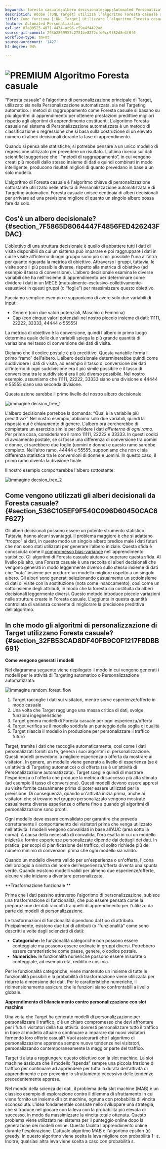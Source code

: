 ```yaml
---
keywords: foresta casuale;albero decisionale;app;Automated Personalization
description: Adobe [!DNL Target] utilizza l’algoritmo Foresta casuale sia nelle attività di Automated Personalization (AP) che di Targeting automatico.
title: Come funziona [!DNL Target] Utilizzare l'algoritmo Foresta casuale?
feature: Automated Personalization
exl-id: 07a89525-4071-4434-ac96-c59a4f4422ad
source-git-commit: 293b2869957c2781be8272cfd0cc9f82d8e4f0f0
workflow-type: tm+mt
source-wordcount: '1427'
ht-degree: 94%

---
```


# ![PREMIUM](/help/main/assets/premium.png) Algoritmo Foresta casuale

“Foresta casuale” è l’algoritmo di personalizzazione principale di Target, utilizzato sia nella Personalizzazione automatizzata, sia nel Targeting automatico. I metodi di raggruppamento come Foresta casuale si basano su più algoritmi di apprendimento per ottenere prestazioni predittive migliori rispetto agli algoritmi di apprendimento costituenti. L’algoritmo Foresta casuale nel sistema di Personalizzazione automatizzata è un metodo di classificazione o regressione che si basa sulla costruzione di un elevato numero di alberi decisionali durante la fase di apprendimento.

Quando si pensa alle statistiche, si potrebbe pensare a un unico modello di regressione utilizzato per prevedere un risultato. L&#39;ultima ricerca sui dati scientifici suggerisce che i “metodi di raggruppamento”, in cui vengono creati più modelli dallo stesso insieme di dati e quindi combinati in modo intelligente, producono risultati migliori di quanto prevedano in base a un solo modello.

L&#39;algoritmo di Foresta casuale è l&#39;algoritmo chiave di personalizzazione sottostante utilizzato nelle attività di Personalizzazione automatizzata e di Targeting automatico. Foresta casuale unisce centinaia di alberi decisionali per arrivare ad una previsione migliore di quanto un singolo albero possa fare da solo.

## Cos&#39;è un albero decisionale? {#section_7F5865D8064447F4856FED426243FDAC}

L&#39;obiettivo di una struttura decisionale è quello di abbattere tutti i dati di visita disponibili da cui un sistema può imparare e poi raggruppare i dati in cui le visite all&#39;interno di ogni gruppo sono più simili possibile l&#39;una all&#39;altra per quanto riguarda la metrica di obiettivo. Attraverso i gruppi, tuttavia, le visite sono il più possibile diverse, rispetto alla metrica di obiettivo (ad esempio il tasso di conversione). L&#39;albero decisionale esamina le diverse variabili che ha nell&#39;insieme di apprendimento per determinare come dividere i dati in un MECE (mutualmente-esclusivo-collettivamente-esaustivo) in questi gruppi (o “foglie”) per massimizzare questo obiettivo.

Facciamo semplice esempio e supponiamo di avere solo due variabili di input:

* Genere (con due valori potenziali, Maschio o Femmina)
* Cap (con cinque valori potenziali nel nostro piccolo insieme di dati: 11111, 22222, 33333, 44444 o 55555)

La metrica di obiettivo è la conversione, quindi l&#39;albero in primo luogo determina quale delle due variabili spiega la più grande quantità di variazione nel tasso di conversione dei dati di visita.

Diciamo che il codice postale è più predittivo. Questa variabile forma il primo “ramo” dell&#39;albero. L&#39;albero decisionale determinerebbe quindi come suddividere i dati di visita, ad esempio il tasso di conversione dei dati all&#39;interno di ogni suddivisione era il più simile possibile e il tasso di conversione tra le suddivisioni era il più diverso possibile. Nel nostro esempio, assumiamo che 11111, 22222, 33333 siano una divisione e 44444 e 55555 siano una seconda divisione.

Questa azione sarebbe il primo livello del nostro albero decisionale:

![immagine decsion_tree_1](assets/decsion_tree_1.png)

L&#39;albero decisionale porrebbe la domanda: “Qual è la variabile più predittiva?” Nel nostro esempio, abbiamo solo due variabili, quindi la risposta qui è chiaramente di genere. L&#39;albero ora cercherebbe di completare un esercizio simile per dividere i dati *all&#39;interno di ogni ramo*. Per prima cosa, consideriamo il ramo 11111, 22222 e 33333. In questi codici di avviamento postale, se ci fosse una differenza di conversione tra uomini e donne, ci sarebbero due foglie (uomini e donne) e questo ramo sarebbe completo. Nell&#39;altro ramo, 44444 e 55555, supponiamo che non ci sia differenza statistica tra le conversioni di donne e uomini. In questo caso, il primo ramo diventa la divisione finale.

Il nostro esempio comporterebbe l&#39;albero sottostante:

![immagine decsion_tree_2](assets/decsion_tree_2.png)

## Come vengono utilizzati gli alberi decisionali da Foresta casuale? {#section_536C105EF9F540C096D60450CAC6F627}

Gli alberi decisionali possono essere un potente strumento statistico. Tuttavia, hanno alcuni svantaggi. Il problema maggiore è che si adattano “troppo” ai dati, in questo modo un singolo albero predice male i dati futuri che non sono stati utilizzati per generare l&#39;albero iniziale. Questa sfida è conosciuta come il [compromesso bias-variance](https://en.wikipedia.org/wiki/Bias%E2%80%93variance_tradeoff) nell&#39;apprendimento statistico. Gli algoritmi di Foresta casuale aiutano a superare questa sfida. Al livello più alto, una Foresta casuale è una raccolta di alberi decisionali che vengono generati in modo leggermente diverso sullo stesso insieme di dati che “vota” insieme per produrre un modello migliore rispetto a un singolo albero. Gli alberi sono generati selezionando casualmente un sottoinsieme di dati di visite con la sostituzione (nota come insaccamento), così come un sottoinsieme degli attributi, in modo che la foresta sia costituita da alberi decisionali leggermente diversi. Questo metodo introduce piccole variazioni nelle strutture create in Foresta casuale. L&#39;aggiunta in questa quantità controllata di varianza consente di migliorare la precisione predittiva dell&#39;algoritmo.

## In che modo gli algoritmi di personalizzazione di Target utilizzano Foresta casuale? {#section_32FB53CAD8DF40FB9C0F1217FBDBB691}

**Come vengono generati i modelli**

Nel diagramma seguente viene riepilogato il modo in cui vengono generati i modelli per le attività di Targeting automatico o Personalizzazione automatizzata:

![immagine random_forest_flow](assets/random_forest_flow.png)

1. Target raccoglie i dati sui visitatori, mentre serve esperienze/offerte in modo casuale
1. Una volta che Target raggiunge una massa critica di dati, svolge funzioni ingegneristiche
1. Target genera modelli di Foresta casuale per ogni esperienza/offerta
1. Target verifica se il modello soddisfa un punteggio della soglia di qualità
1. Target rilascia il modello in produzione per personalizzare il traffico futuro

Target, tramite i dati che raccoglie automaticamente, così come i dati personalizzati forniti da te, genera i suoi algoritmi di personalizzazione. Questi modelli prevedono la migliore esperienza o offerta da mostrare ai visitatori. In genere, un modello viene generato a livello di esperienza (se è un&#39;attività di Targeting automatico) o di offerta (se è un&#39;attività di Personalizzazione automatizzata). Target sceglie quindi di mostrare l&#39;esperienza o l&#39;offerta che produce la metrica di successo più alta stimata (ad esempio il tasso di conversione). Questi modelli devono essere appresi su visite fornite casualmente prima di poter essere utilizzati per la previsione. Di conseguenza, quando un&#39;attività inizia prima, anche ai visitatori che si trovano nel gruppo personalizzato vengono mostrate casualmente diverse esperienze o offerte fino a quando gli algoritmi di personalizzazione sono pronti.

Ogni modello deve essere convalidato per garantire che preveda correttamente il comportamento dei visitatori prima che venga utilizzato nell&#39;attività. I modelli vengono convalidati in base all&#39;AUC (area sotto la curva). A causa della necessità di convalida, l&#39;ora esatta in cui un modello inizierà a fornire esperienze personalizzate dipende dai dettagli dei dati. In pratica, per scopi di pianificazione del traffico, di solito richiede più del numero minimo di conversioni prima che ogni modello sia valido.

Quando un modello diventa valido per un&#39;esperienza o un&#39;offerta, l&#39;icona dell&#39;orologio a sinistra del nome dell&#39;esperienza/offerta diventa una spunta verde. Quando esistono modelli validi per almeno due esperienze/offerte, alcune visite iniziano a diventare personalizzate.

**Trasformazione funzionale **

Prima che i dati passino attraverso l&#39;algoritmo di personalizzazione, subisce una trasformazione di funzionalità, che può essere pensata come la preparazione dei dati raccolti tra quelli di apprendimento per l&#39;utilizzo da parte dei modelli di personalizzazione.

Le trasformazioni di funzionalità dipendono dal tipo di attributo. Pricipalmente, esistono due tipi di attributi (o “funzionalità” come sono descritti a volte dagli scienziati di dati):

* **Categoriche:** le funzionalità categoriche non possono essere conteggiate ma possono essere ordinate in gruppi diversi. Potrebbero essere caratteristiche come paese, genere, o codice postale.
* **Numeriche:** le funzionalità numeriche possono essere misurate o conteggiate, ad esempio età, reddito e così via.

Per le funzionalità categoriche, viene mantenuto un insieme di tutte le funzionalità possibili e la probabilità di trasformazione viene utilizzata per ridurre la dimensione dei dati. Per le caratteristiche numeriche, il ridimensionamento assicura che le funzioni siano confrontabili a livello globale.

**Apprendimento di bilanciamento contro personalizzazione con slot machine**

Una volta che Target ha generato modelli di personalizzazione per personalizzare il traffico, c&#39;è un chiaro compromesso che devi affrontare per i futuri visitatori della tua attività: dovresti personalizzare tutto il traffico in base al modello attuale o continuare a imparare dai nuovi visitatori fornendo loro offerte casuali? Vuoi assicurarti che l&#39;algoritmo di personalizzazione apprenda sempre nuove tendenze nei visitatori, personalizzando contemporaneamente la maggior parte del traffico.

Target ti aiuta a raggiungere questo obiettivo con la slot machine. La slot machine assicura che il modello “spenda” sempre una piccola frazione di traffico per continuare ad apprendere per tutta la durata dell&#39;attività di apprendimento e per prevenire lo sfruttamento eccessivo delle tendenze precedentemente apprese.

Nel mondo della scienza dei dati, il problema della slot machine (MAB) è un classico esempio di esplorazione contro il dilemma di sfruttamento in cui viene fornito un insieme di slot machine, ognuna con probabilità di vincita sconosciuta. L&#39;idea fondamentale consiste nello sviluppare una strategia, che si traduce nel giocare con la leva con la probabilità più elevata di successo, in modo da massimizzare la vincita totale ottenuta. Questo problema viene utilizzato nel sistema per il punteggio online dopo la generazione dei modelli online. Questo facilita l&#39;apprendimento online durante l&#39;esplorazione. L&#39;attuale algoritmo MAB è l&#39;algoritmo epsilon (ε) greedy. In questo algoritmo viene scelta la leva migliore con probabilità 1- ε. Inoltre, qualsiasi altra leva viene scelta a caso con probabilità ε.
